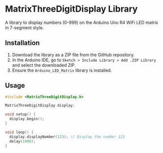 # MatrixThreeDigitDisplay Library
A library to display numbers (0-999) on the Arduino Uno R4 WiFi LED matrix in 7-segment style.

## Installation
1. Download the library as a ZIP file from the GitHub repository.
2. In the Arduino IDE, go to `Sketch > Include Library > Add .ZIP Library` and select the downloaded ZIP.
3. Ensure the `Arduino_LED_Matrix` library is installed.

## Usage
```cpp
#include <MatrixThreeDigitDisplay.h>

MatrixThreeDigitDisplay display;

void setup() {
  display.begin();
}

void loop() {
  display.displayNumber(123); // Display the number 123
  delay(1000);
}